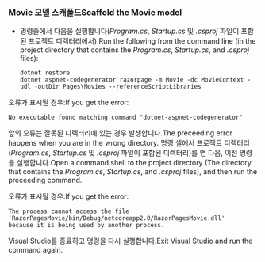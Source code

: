 <a name="scaffold"></a>
### <a name="scaffold-the-movie-model"></a><span data-ttu-id="21fd5-101">Movie 모델 스캐폴드</span><span class="sxs-lookup"><span data-stu-id="21fd5-101">Scaffold the Movie model</span></span>

* <span data-ttu-id="21fd5-102">명령줄에서 다음을 실행합니다(*Program.cs*, *Startup.cs* 및 *.csproj* 파일이 포함된 프로젝트 디렉터리에서).</span><span class="sxs-lookup"><span data-stu-id="21fd5-102">Run the following from the command line (in the project directory that contains the *Program.cs*, *Startup.cs*, and *.csproj* files):</span></span>

  ```console
  dotnet restore
  dotnet aspnet-codegenerator razorpage -m Movie -dc MovieContext -udl -outDir Pages\Movies --referenceScriptLibraries
  ```

<span data-ttu-id="21fd5-103">오류가 표시될 경우:</span><span class="sxs-lookup"><span data-stu-id="21fd5-103">If you get the error:</span></span>
  ```
No executable found matching command "dotnet-aspnet-codegenerator"
  ```

<span data-ttu-id="21fd5-104">앞의 오류는 잘못된 디렉터리에 있는 경우 발생합니다.</span><span class="sxs-lookup"><span data-stu-id="21fd5-104">The preceeding error happens when you are in the wrong directory.</span></span> <span data-ttu-id="21fd5-105">명령 셸에서 프로젝트 디렉터리(*Program.cs*, *Startup.cs* 및 *.csproj* 파일이 포함된 디렉터리)를 연 다음, 이전 명령을 실행합니다.</span><span class="sxs-lookup"><span data-stu-id="21fd5-105">Open a command shell to the project directory (The directory that contains the *Program.cs*, *Startup.cs*, and *.csproj* files), and then run the preceeding command.</span></span>

<span data-ttu-id="21fd5-106">오류가 표시될 경우:</span><span class="sxs-lookup"><span data-stu-id="21fd5-106">If you get the error:</span></span>
  ```
  The process cannot access the file 
 'RazorPagesMovie/bin/Debug/netcoreapp2.0/RazorPagesMovie.dll' 
  because it is being used by another process.
  ```

<span data-ttu-id="21fd5-107">Visual Studio를 종료하고 명령을 다시 실행합니다.</span><span class="sxs-lookup"><span data-stu-id="21fd5-107">Exit Visual Studio and run the command again.</span></span>
